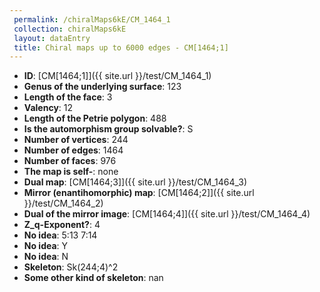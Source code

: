 ```yaml
--- 
 permalink: /chiralMaps6kE/CM_1464_1 
 collection: chiralMaps6kE
 layout: dataEntry
 title: Chiral maps up to 6000 edges - CM[1464;1]
---
```


- **ID**: [CM[1464;1]]({{ site.url }}/test/CM_1464_1)
- **Genus of the underlying surface**: 123
- **Length of the face**: 3
- **Valency**: 12
- **Length of the Petrie polygon**: 488
- **Is the automorphism group solvable?**: S
- **Number of vertices**: 244
- **Number of edges**: 1464
- **Number of faces**: 976
- **The map is self-**: none
- **Dual map**: [CM[1464;3]]({{ site.url }}/test/CM_1464_3)
- **Mirror (enantihomorphic) map**: [CM[1464;2]]({{ site.url }}/test/CM_1464_2)
- **Dual of the mirror image**: [CM[1464;4]]({{ site.url }}/test/CM_1464_4)
- **Z_q-Exponent?**: 4
- **No idea**:  5:13 7:14
- **No idea**: Y
- **No idea**: N
- **Skeleton**: Sk(244;4)^2
- **Some other kind of skeleton**: nan

